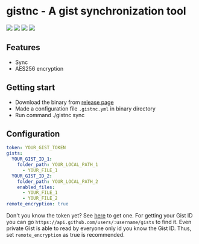 # gistnc - A gist synchronization tool

![](https://img.shields.io/github/languages/top/badges/shields.svg) ![](https://img.shields.io/github/license/festum/gistnc-bin.svg) ![](https://img.shields.io/github/downloads/festum/gistnc-bin/latest/total.svg) ![](https://img.shields.io/github/tag/festum/gistnc-bin.svg)

## Features

- Sync
- AES256 encryption

## Getting start

- Download the binary from [release page](https://github.com/festum/gistnc-bin/releases)
- Made a configuration file `.gistnc.yml` in binary directory
- Run command ./gistnc sync

## Configuration

```.gistnc.yml
token: YOUR_GIST_TOKEN
gists:
  YOUR_GIST_ID_1:
    folder_path: YOUR_LOCAL_PATH_1
	  - YOUR_FILE_1
  YOUR_GIST_ID_2:
    folder_path: YOUR_LOCAL_PATH_2
    enabled_files:
      - YOUR_FILE_1
	  - YOUR_FILE_2
remote_encryption: true
```

Don't you know the token yet? See [here](https://developer.github.com/apps/building-oauth-apps/creating-an-oauth-app/) to get one.
For getting your Gist ID you can go `https://api.github.com/users/:username/gists` to find it.
Even private Gist is able to read by everyone only id you know the Gist ID. Thus, set `remote_encryption` as true is recommended.
